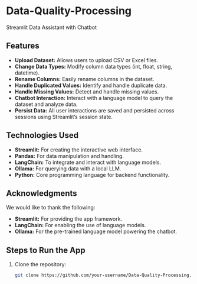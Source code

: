 # Data-Quality-Processing

Streamlit Data Assistant with Chatbot

## **Features**
- **Upload Dataset:** Allows users to upload CSV or Excel files.
- **Change Data Types:** Modify column data types (int, float, string, datetime).
- **Rename Columns:** Easily rename columns in the dataset.
- **Handle Duplicated Values:** Identify and handle duplicate data.
- **Handle Missing Values:** Detect and handle missing values.
- **Chatbot Interaction:** Interact with a language model to query the dataset and analyze data.
- **Persist Data:** All user interactions are saved and persisted across sessions using Streamlit’s session state.

## **Technologies Used**
- **Streamlit:** For creating the interactive web interface.
- **Pandas:** For data manipulation and handling.
- **LangChain:** To integrate and interact with language models.
- **Ollama:** For querying data with a local LLM.
- **Python:** Core programming language for backend functionality.

## **Acknowledgments**
We would like to thank the following:
- **Streamlit:** For providing the app framework.
- **LangChain:** For enabling the use of language models.
- **Ollama:** For the pre-trained language model powering the chatbot.

## **Steps to Run the App**
1. Clone the repository:
   ```bash
   git clone https://github.com/your-username/Data-Quality-Processing.git
